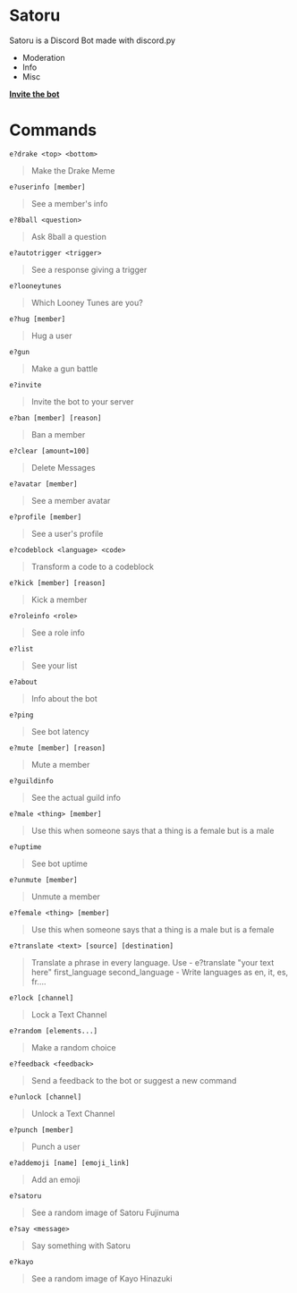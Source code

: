 # Satoru
Satoru is a Discord Bot made with discord.py
- Moderation
- Info 
- Misc

**[Invite the bot](https://discordapp.com/api/oauth2/authorize?client_id=635044836830871562&permissions=321606&scope=bot)**

# Commands

`e?drake <top> <bottom>`

> Make the Drake Meme 

`e?userinfo [member]`

> See a member's info 

`e?8ball <question>`

> Ask 8ball a question 

`e?autotrigger <trigger>`

> See a response giving a trigger 

`e?looneytunes `

> Which Looney Tunes are you? 

`e?hug [member]`

> Hug a user 

`e?gun `

> Make a gun battle 

`e?invite `

> Invite the bot to your server 

`e?ban [member] [reason]`

> Ban a member 

`e?clear [amount=100]`

> Delete Messages 

`e?avatar [member]`

> See a member avatar 

`e?profile [member]`

> See a user's profile 

`e?codeblock <language> <code>`

> Transform a code to a codeblock 

`e?kick [member] [reason]`

> Kick a member 

`e?roleinfo <role>`

> See a role info 

`e?list `

> See your list 

`e?about `

> Info about the bot 

`e?ping `

> See bot latency 

`e?mute [member] [reason]`

> Mute a member 

`e?guildinfo `

> See the actual guild info 

`e?male <thing> [member]`

> Use this when someone says that a thing is a female but is a male 

`e?uptime `

> See bot uptime 

`e?unmute [member]`

> Unmute a member 

`e?female <thing> [member]`

> Use this when someone says that a thing is a male but is a female 

`e?translate <text> [source] [destination]`

> Translate a phrase in every language. Use - e?translate "your text here" first_language second_language - Write languages as en, it, es, fr.... 

`e?lock [channel]`

> Lock a Text Channel 

`e?random [elements...]`

> Make a random choice 

`e?feedback <feedback>`

> Send a feedback to the bot or suggest a new command 

`e?unlock [channel]`

> Unlock a Text Channel 

`e?punch [member]`

> Punch a user 

`e?addemoji [name] [emoji_link]`

> Add an emoji 

`e?satoru `

> See a random image of Satoru Fujinuma 

`e?say <message>`

> Say something with Satoru 

`e?kayo `

> See a random image of Kayo Hinazuki 

